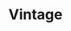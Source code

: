 ---
title: Vintage
draft: false
slogan: 🎲 Anstiftung ✏️
imgLeft: images/orientexpress.png
imgRight: images/cyberpunk.png

weight: 1
widget:
  handler: vintage

  # Options: sm, md, lg and xl. Default is md.
  width:

  sidebar:
    # Options: left and right. Leave blank to hide.
    position:
    # Options: sm, md, lg and xl. Default is md.
    scale:
    
  background:
    # Options: primary, secondary, tertiary or any valid color value. Default is primary.
    color: secondary
    image:
    # Options: auto, cover and contain. Default is auto.
    size: 
    # Options: center, top, right, bottom, left.
    position:
    # Options: fixed, local, scroll.
    attachment: 
---